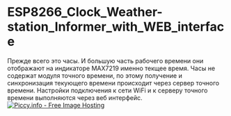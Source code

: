 # ESP8266_Clock_Weather-station_Informer_with_WEB_interface
Прежде всего это часы. И большую часть рабочего времени они отображают на индикаторе MAX7219 именно текщее время.
Часы не содержат модуля точного времени, по этому получение и синхронизация текующего времени происходит через сервер точного времени.
Настройки подключения к сети WiFi и к серверу точного времени выполняются через веб интерфейс.
<br>
<a href="http://piccy.info/view3/12360430/fb3cc6102f720c05569be838b0d9a627/" target="_blank"><img src="http://i.piccy.info/i9/cf114ecbe6106c762d20b6d76fb8720a/1527263197/126534/1246814/Bezymiannyi.jpg" alt="Piccy.info - Free Image Hosting" border="0" /></a><a href="http://i.piccy.info/a3c/2018-05-25-15-46/i9-12360430/488x590-r" target="_blank"><img src="http://i.piccy.info/a3/2018-05-25-15-46/i9-12360430/488x590-r/i.gif" alt="" border="0" /></a>
